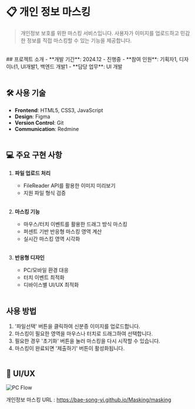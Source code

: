 # 📋 개인 정보 마스킹
> 개인정보 보호를 위한 마스킹 서비스입니다. 사용자가 이미지를 업로드하고 민감한 정보를 직접 마스킹할 수 있는 기능을 제공합니다.

<br/>
## 프로젝트 소개
- **개발 기간**: 2024.12 - 진행중
- **참여 인원**: 기획자1, 디자이너1, UI개발1, 백엔드 개발1
- **담당 업무**: UI 개발
<br/><br/>

## 🛠 사용 기술
- **Frontend**: HTML5, CSS3, JavaScript
- **Design**: Figma
- **Version Control**: Git
- **Communication**: Redmine
<br/><br/>

## 💻 주요 구현 사항
1. **파일 업로드 처리**
   - FileReader API를 활용한 이미지 미리보기
   - 지원 파일 형식 검증
<br/><br/>

2. **마스킹 기능**
   - 마우스/터치 이벤트를 활용한 드래그 방식 마스킹
   - 퍼센트 기반 반응형 마스킹 영역 계산
   - 실시간 마스킹 영역 시각화
<br/><br/>

3. **반응형 디자인**
   - PC/모바일 환경 대응
   - 터치 이벤트 최적화
   - 디바이스별 UI/UX 최적화
<br/><br/>

## 사용 방법
1. '파일선택' 버튼을 클릭하여 신분증 이미지를 업로드합니다.
2. 마스킹이 필요한 영역을 마우스나 터치로 드래그하여 선택합니다.
3. 필요한 경우 '초기화' 버튼을 눌러 마스킹을 다시 시작할 수 있습니다.
4. 마스킹이 완료되면 '제출하기' 버튼이 활성화됩니다.
<br/><br/>

## 📱 UI/UX
![PC Flow](https://github.com/user-attachments/assets/5c38124b-dac5-4f19-946c-538847ba13cc)



개인정보 마스킹 URL : https://bae-song-yi.github.io/Masking/masking



